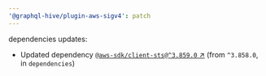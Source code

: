 ```yaml
---
'@graphql-hive/plugin-aws-sigv4': patch
---
```


dependencies updates: 

- Updated dependency [`@aws-sdk/client-sts@^3.859.0` ↗︎](https://www.npmjs.com/package/@aws-sdk/client-sts/v/3.859.0) (from `^3.858.0`, in `dependencies`)
